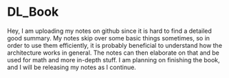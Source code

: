# DL_Book
Hey, I am uploading my notes on github since it is hard to find a detailed good summary. My notes skip over some basic things sometimes, 
so in order to use them efficiently, it is probably beneficial to understand how the architecture works in general. The notes can then 
elaborate on that and be used for math and more in-depth stuff. I am planning on finishing the book, and I will be releasing my notes as 
I continue.
